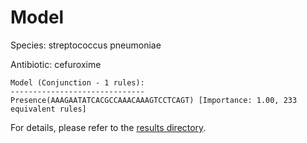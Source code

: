 
# Model

Species: streptococcus pneumoniae

Antibiotic: cefuroxime

```
Model (Conjunction - 1 rules):
------------------------------
Presence(AAAGAATATCACGCCAAACAAAGTCCTCAGT) [Importance: 1.00, 233 equivalent rules]

```

For details, please refer to the [results directory](../../../../../results/scm_b/streptococcus+pneumoniae/cefuroxime/repeat_1/).

